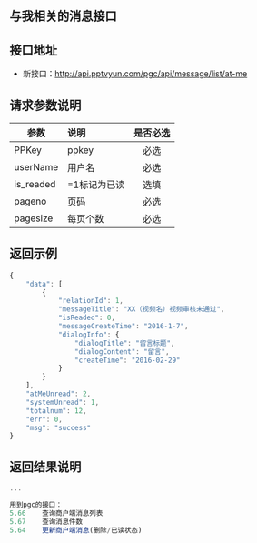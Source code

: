 与我相关的消息接口
----------

接口地址
----------
  * 新接口：http://api.pptvyun.com/pgc/api/message/list/at-me

请求参数说明
----------
|  参数         |说明          |是否必选|
| ------------- |:-------------|:-----:|
| PPKey      | ppkey |必选|
| userName   | 用户名 |必选    |
| is_readed  | =1标记为已读| 选填 |
| pageno        | 页码 |必选    |
| pagesize        | 每页个数 |必选    |
返回示例
----------
```javascript
{
    "data": [
        {
            "relationId": 1,
            "messageTitle": "XX（视频名）视频审核未通过",
            "isReaded": 0,
            "messageCreateTime": "2016-1-7",
            "dialogInfo": {
                "dialogTitle": "留言标题",
                "dialogContent": "留言",
                "createTime": "2016-02-29"
            }
        }
    ],
    "atMeUnread": 2,
    "systemUnread": 1,
    "totalnum": 12,
    "err": 0,
    "msg": "success"
}
```

返回结果说明
----------
```javascript
...

用到pgc的接口：
5.66	查询商户端消息列表
5.67	查询消息件数
5.64	更新商户端消息(删除/已读状态)
```